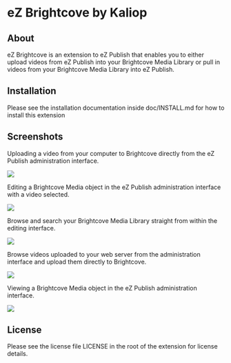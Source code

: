 eZ Brightcove by Kaliop
=======================

About
-----

eZ Brightcove is an extension to eZ Publish that enables you to either
upload videos from eZ Publish into your Brightcove Media Library or pull in
videos from your Brightcove Media Library into eZ Publish.

Installation
------------

Please see the installation documentation inside doc/INSTALL.md for how to
install this extension

Screenshots
-----------

Uploading a video from your computer to Brightcove directly from the eZ Publish
administration interface.

![](https://raw.github.com/kaliop/ezbrightcove/master/doc/screenshots/upload.png)

Editing a Brightcove Media object in the eZ Publish administration interface
with a video selected.

![](https://raw.github.com/kaliop/ezbrightcove/master/doc/screenshots/edit_with_video.png)

Browse and search your Brightcove Media Library straight from within the
editing interface.

![](https://raw.github.com/kaliop/ezbrightcove/master/doc/screenshots/browse_brightcove.png)

Browse videos uploaded to your web server from the administration interface and
upload them directly to Brightcove.

![](https://raw.github.com/kaliop/ezbrightcove/master/doc/screenshots/server.png)

Viewing a Brightcove Media object in the eZ Publish administration interface.

![](https://raw.github.com/kaliop/ezbrightcove/master/doc/screenshots/view.png)



License
-------

Please see the license file LICENSE in the root of the extension for license
details.
